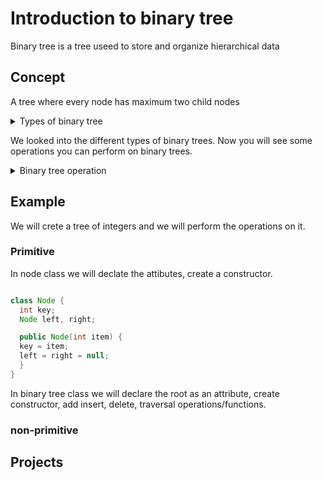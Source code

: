 # Introduction to binary tree

Binary tree is a tree useed to store and organize hierarchical data

## Concept

A tree where every node has maximum two child nodes 


<details>

<summary>Types of binary tree</summary>
<br/>

1 - Full Binary Tree
- A tree where tree nodes can have either two children or no child.
  

2 - Complete Binary Tree 
- A tree where each nodes on all levels except the last level has two children.
- A tree where at the lowest level, all leaves should reside possibly on the left side.


3 - Perfect Binary Tree
- A tree where every node must have two children and every leaf is present on the same level.


4 - Balanced Binary Tree
- `Balance factor` = height(left subtree) - height(right subtree)
- It balances a binary tree for each node if its `balance factor` is either -1,0 or 1. The height of the left subtree and that of the right tree can vary by at most one.


5 - Degenerate Binary Tree
- A tree where every `internal nodes` has exactly one child.
- `Internal node`: Any node with a child and a parent

</details>


We looked into the different types of binary trees. Now you will see some operations you can perform on binary trees.


<details>

<summary>Binary tree operation</summary>
<br/>
1 - Insert

2 - Delete
<br/>

How Do You Traverse a Binary Tree in Data Structures?

- Preorder
- Inorder
- Postorder

We will look into these operation in the example section

</details>



## Example 
We will crete a tree of integers and we will perform the operations on it.

### Primitive 

In node class we will declate the attibutes, create a constructor.

```java

class Node {
  int key;
  Node left, right;

  public Node(int item) {
  key = item;
  left = right = null;
  }
}
```

In binary tree class we will declare the root as an attribute, create constructor, add insert, delete, traversal operations/functions.



### non-primitive


## Projects








